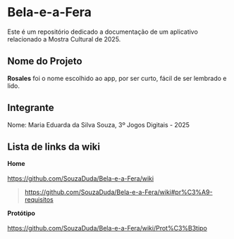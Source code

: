 # Bela-e-a-Fera
Este é um repositório dedicado a documentação de um aplicativo relacionado a Mostra Cultural de 2025.
## Nome do Projeto
**Rosales** foi o nome escolhido ao app, por ser curto, fácil de ser lembrado e lido.

## Integrante 
Nome: Maria Eduarda da Silva Souza, 3º Jogos Digitais - 2025

## Lista de links da wiki

**Home** <br>
<br>
https://github.com/SouzaDuda/Bela-e-a-Fera/wiki
> https://github.com/SouzaDuda/Bela-e-a-Fera/wiki#pr%C3%A9-requisitos <br>

**Protótipo** <br>
<br>
https://github.com/SouzaDuda/Bela-e-a-Fera/wiki/Prot%C3%B3tipo
